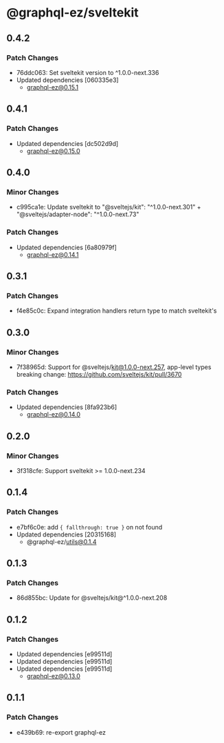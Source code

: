 # @graphql-ez/sveltekit

## 0.4.2

### Patch Changes

- 76ddc063: Set sveltekit version to ^1.0.0-next.336
- Updated dependencies [060335e3]
  - graphql-ez@0.15.1

## 0.4.1

### Patch Changes

- Updated dependencies [dc502d9d]
  - graphql-ez@0.15.0

## 0.4.0

### Minor Changes

- c995ca1e: Update sveltekit to "@sveltejs/kit": "^1.0.0-next.301" + "@sveltejs/adapter-node": "^1.0.0-next.73"

### Patch Changes

- Updated dependencies [6a80979f]
  - graphql-ez@0.14.1

## 0.3.1

### Patch Changes

- f4e85c0c: Expand integration handlers return type to match sveltekit's

## 0.3.0

### Minor Changes

- 7f38965d: Support for @sveltejs/kit@1.0.0-next.257, app-level types breaking change: https://github.com/sveltejs/kit/pull/3670

### Patch Changes

- Updated dependencies [8fa923b6]
  - graphql-ez@0.14.0

## 0.2.0

### Minor Changes

- 3f318cfe: Support sveltekit >= 1.0.0-next.234

## 0.1.4

### Patch Changes

- e7bf6c0e: add `{ fallthrough: true }` on not found
- Updated dependencies [20315168]
  - @graphql-ez/utils@0.1.4

## 0.1.3

### Patch Changes

- 86d855bc: Update for @sveltejs/kit@^1.0.0-next.208

## 0.1.2

### Patch Changes

- Updated dependencies [e99511d]
- Updated dependencies [e99511d]
- Updated dependencies [e99511d]
  - graphql-ez@0.13.0

## 0.1.1

### Patch Changes

- e439b69: re-export graphql-ez
